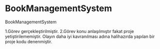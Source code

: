 # BookManagementSystem
BookManagementSystem

1.Görev gerçekleştirilmiştir.
2.Görev konu anlaşılmıştır fakat proje yetiştirilememiştir. Olayın daha iyi kavranılması adına halihazırda yapılan bir proje kodu denenmiştir.
